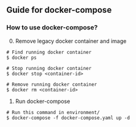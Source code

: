 ## Guide for docker-compose
### How to use docker-compose?

0. Remove legacy docker container and image
```shell
# Find running docker container
$ docker ps

# Stop running docker container
$ docker stop <container-id>

# Remove running docker container
$ docker rm <container-id>
```

1. Run docker-compose
```shell
# Run this command in environment/
$ docker-compose -f docker-compose.yaml up -d
```